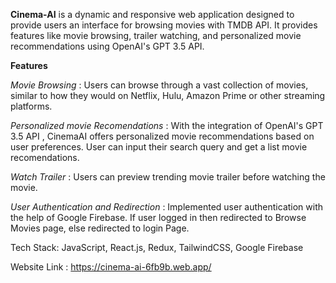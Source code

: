 **Cinema-AI**
is a dynamic and responsive web application designed to provide users an interface for browsing movies with TMDB API.
It provides features like movie browsing, trailer watching, and personalized movie recommendations using OpenAI's GPT 3.5 API.

**Features**
 
*Movie Browsing* : Users can browse through a vast collection of movies, similar to how they would on Netflix, Hulu, Amazon Prime or other streaming platforms.

*Personalized movie Recomendations* : With the integration of OpenAI's GPT 3.5 API , CinemaAI offers personalized movie recommendations based on user preferences. User can input their search query and get a list movie recomendations.

*Watch Trailer* : Users can preview trending movie trailer before watching the movie.

*User Authentication and Redirection* : Implemented user authentication with the help of Google Firebase. If user logged in then redirected to Browse Movies page, else redirected to login Page.

Tech Stack:
JavaScript, React.js, Redux, TailwindCSS, Google Firebase 

Website Link : https://cinema-ai-6fb9b.web.app/
